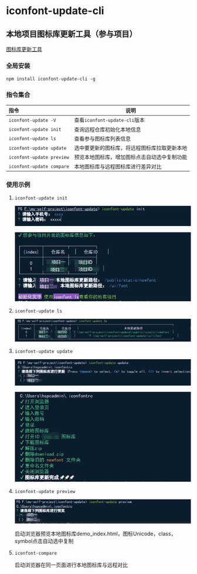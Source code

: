 # iconfont-update-cli

## 本地项目图标库更新工具（参与项目）

[图标库更新工具](https://www.npmjs.com/package/iconfont-update-cli)

### 全局安装

```node
npm install iconfont-update-cli -g
```

### 指令集合

| 指令                        | 说明                                         |
| :-------------------------- | -------------------------------------------- |
| ``iconfont-update -V``      | 查看``iconfont-update-cli``版本              |
| ``iconfont-update init``    | 查询远程仓库初始化本地信息                   |
| ``iconfont-update ls``      | 查看参与图标库列表信息                       |
| ``iconfont-update update``  | 选中要更新的图标库，将远程图标库拉取更新本地 |
| ``iconfont-update preview`` | 预览本地图标库，增加图标点击自动选中复制功能 |
| ``iconfont-update compare`` | 本地图标库与远程图标库进行差异对比           |

### 使用示例

1. ``iconfont-update init``

   ![1679823256376](./img/1679823256376.png)

   ![1679824470593](./img/1679824470593.png)

2. ``iconfont-update ls``

   ![1679824588837](./img/1679824588837.png)

3. ``iconfont-update update``

   ![1679823818080](./img/1679823818080.png)

   ![](./img/1678923994353.png)

4. ``iconfont-update preview``

   ![1679824721879](./img/1679824721879.png)

   启动浏览器预览本地图标库demo_index.html，图标Unicode，class，symbol点击自动选中复制

5. ``iconfont-compare``

   启动浏览器在同一页面进行本地图标库与远程对比